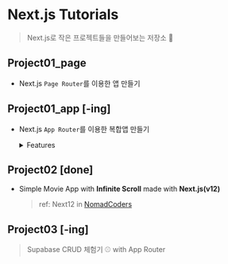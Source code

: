 # Next.js Tutorials

> Next.js로 작은 프로젝트들을 만들어보는 저장소 🔖

## Project01_page

- Next.js `Page Router`를 이용한 앱 만들기

## Project01_app [-ing]

- Next.js `App Router`를 이용한 복합앱 만들기

  <details>
    <summary>Features</summary>

  > [자세한내용](https://github.com/jjanmo/nextjs-tutorials/discussions/1)

  - [ ] 회원가입 / 로그인 / 로그아웃
  - [ ] 캘린더 일정 CRUD 기능
  - [ ] 연락처 등록 CRUD 기능
  - [ ] 영화/TV 리스트 및 상세페이지
  - [ ] 중요일정 및 좋아요 아이템을 노출하는 나의 페이지

  </details>

## Project02 [done]

- Simple Movie App with **Infinite Scroll** made with **Next.js(v12)**

  > ref: Next12 in [NomadCoders](https://nomadcoders.co/nextjs-fundamentals)

## Project03 [-ing]

> Supabase CRUD 체험기 ⚾️ with App Router

